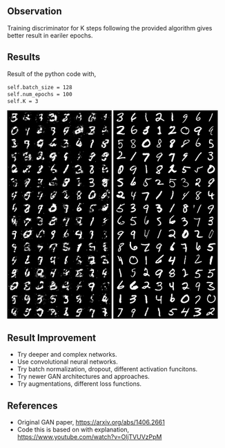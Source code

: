 ## Observation

Training discriminator for K steps following the provided algorithm gives better result in eariler epochs.

## Results

Result of the python code with, 

```
self.batch_size = 128
self.num_epochs = 100
self.K = 3 
```

![Generated Fake Images](results/fake_mnist_images.png "Generated Fake Images")
![Real MNIST Images](results/real_mnist_images.png "MNIST real Images")

## Result Improvement

- Try deeper and complex networks.
- Use convolutional neural networks.
- Try batch normalization, dropout, different activation funcitons.
- Try newer GAN architectures and approaches.
- Try augmentations, different loss functions. 

## References

- Original GAN paper, https://arxiv.org/abs/1406.2661
- Code this is based on with explanation, https://www.youtube.com/watch?v=OljTVUVzPpM
